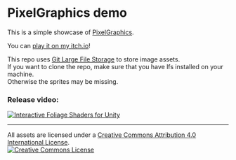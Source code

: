 # PixelGraphics demo
This is a simple showcase of [PixelGraphics](https://github.com/aarthificial/pixelgraphics).

You can [play it on my itch.io](https://aarthificial.itch.io/pixelgraphics-demo)!

This repo uses [Git Large File Storage](https://git-lfs.github.com/) to store image assets.<br>
If you want to clone the repo, make sure that you have lfs installed on your machine.<br>
Otherwise the sprites may be missing.

### Release video:
[![Interactive Foliage Shaders for Unity](https://img.youtube.com/vi/ecYWvfMoRIM/maxresdefault.jpg)](https://youtu.be/ecYWvfMoRIM)

---

All assets are licensed under a <a rel="license" href="http://creativecommons.org/licenses/by/4.0/">Creative Commons Attribution 4.0 International License</a>.
<br />
<a rel="license" href="http://creativecommons.org/licenses/by/4.0/">
<img alt="Creative Commons License" style="border-width:0" src="https://i.creativecommons.org/l/by/4.0/88x31.png" />
</a>
